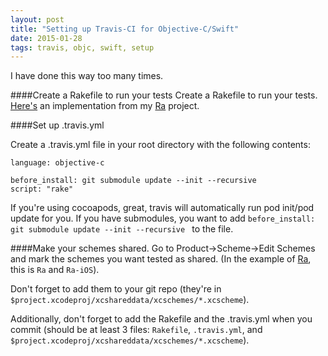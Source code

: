 ```yaml
---
layout: post
title: "Setting up Travis-CI for Objective-C/Swift"
date: 2015-01-28
tags: travis, objc, swift, setup
---
```


I have done this way too many times.

####Create a Rakefile to run your tests
Create a Rakefile to run your tests. [Here's](https://github.com/younata/Ra/blob/master/Rakefile) an implementation from my [Ra](https://github.com/younata/Ra) project.

####Set up .travis.yml

Create a .travis.yml file in your root directory with the following contents:

    language: objective-c

    before_install: git submodule update --init --recursive
    script: "rake"

If you're using cocoapods, great, travis will automatically run pod init/pod update for you. If you have submodules, you want to add `before_install: git submodule update --init --recursive
` to the file.

####Make your schemes shared.
Go to Product->Scheme->Edit Schemes and mark the schemes you want tested as shared. (In the example of [Ra](https://github.com/younata/Ra), this is `Ra` and `Ra-iOS`).

Don't forget to add them to your git repo (they're in `$project.xcodeproj/xcshareddata/xcschemes/*.xcscheme`).

Additionally, don't forget to add the Rakefile and the .travis.yml when you commit (should be at least 3 files: `Rakefile`, `.travis.yml`, and `$project.xcodeproj/xcshareddata/xcschemes/*.xcscheme`).
